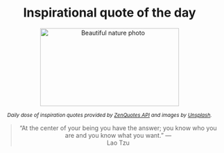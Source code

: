 
<div align="center">

# Inspirational quote of the day

<img src="./data/photo.jpeg" alt="Beautiful nature photo" width="320" height="180">

<sub><i>Daily dose of inspiration quotes provided by [ZenQuotes API](https://zenquotes.io/) and images by [Unsplash](https://unsplash.com/).</i></sub>


<blockquote>&ldquo;At the center of your being you have the answer; you know who you are and you know what you want.&rdquo; &mdash; <footer>Lao Tzu</footer></blockquote>

</div>
